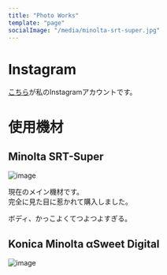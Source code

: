 ```yaml
---
title: "Photo Works"
template: "page"
socialImage: "/media/minolta-srt-super.jpg"
---
```


# Instagram
[こちら](https://www.instagram.com/minoltmk_s/)が私のInstagramアカウントです。

# 使用機材
## Minolta SRT-Super
![image](/media/minolta-srt-super.jpg)

現在のメイン機材です。  
完全に見た目に惹かれて購入しました。

ボディ、かっこよくてつよつよすぎる。

## Konica Minolta αSweet Digital
![image](/media/sweet-digital.jpg)